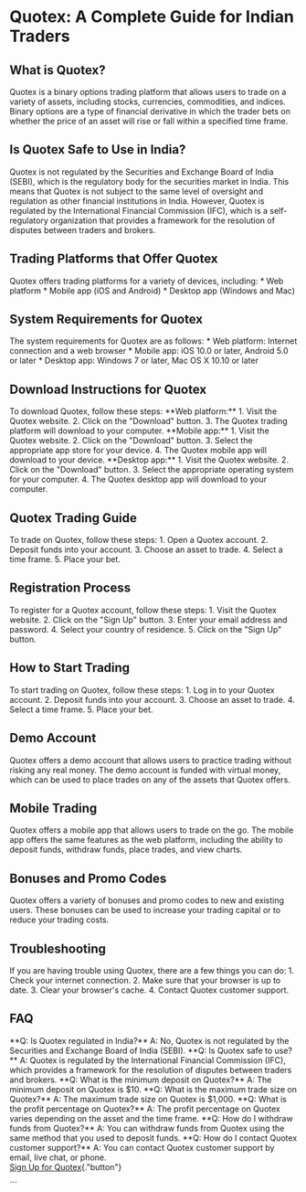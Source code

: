 # Quotex: A Complete Guide for Indian Traders

## What is Quotex?

Quotex is a binary options trading platform that allows users to trade
on a variety of assets, including stocks, currencies, commodities, and
indices. Binary options are a type of financial derivative in which the
trader bets on whether the price of an asset will rise or fall within a
specified time frame.

## Is Quotex Safe to Use in India?

Quotex is not regulated by the Securities and Exchange Board of India
(SEBI), which is the regulatory body for the securities market in India.
This means that Quotex is not subject to the same level of oversight and
regulation as other financial institutions in India. However, Quotex is
regulated by the International Financial Commission (IFC), which is a
self-regulatory organization that provides a framework for the
resolution of disputes between traders and brokers.

## Trading Platforms that Offer Quotex

Quotex offers trading platforms for a variety of devices, including: \*
Web platform \* Mobile app (iOS and Android) \* Desktop app (Windows and
Mac)

## System Requirements for Quotex

The system requirements for Quotex are as follows: \* Web platform:
Internet connection and a web browser \* Mobile app: iOS 10.0 or later,
Android 5.0 or later \* Desktop app: Windows 7 or later, Mac OS X 10.10
or later

## Download Instructions for Quotex

To download Quotex, follow these steps: \*\*Web platform:\*\* 1. Visit
the Quotex website. 2. Click on the "Download" button. 3. The
Quotex trading platform will download to your computer. \*\*Mobile
app:\*\* 1. Visit the Quotex website. 2. Click on the "Download"
button. 3. Select the appropriate app store for your device. 4. The
Quotex mobile app will download to your device. \*\*Desktop app:\*\* 1.
Visit the Quotex website. 2. Click on the "Download" button. 3.
Select the appropriate operating system for your computer. 4. The Quotex
desktop app will download to your computer.

## Quotex Trading Guide

To trade on Quotex, follow these steps: 1. Open a Quotex account. 2.
Deposit funds into your account. 3. Choose an asset to trade. 4. Select
a time frame. 5. Place your bet.

## Registration Process

To register for a Quotex account, follow these steps: 1. Visit the
Quotex website. 2. Click on the "Sign Up" button. 3. Enter your
email address and password. 4. Select your country of residence. 5.
Click on the "Sign Up" button.

## How to Start Trading

To start trading on Quotex, follow these steps: 1. Log in to your Quotex
account. 2. Deposit funds into your account. 3. Choose an asset to
trade. 4. Select a time frame. 5. Place your bet.

## Demo Account

Quotex offers a demo account that allows users to practice trading
without risking any real money. The demo account is funded with virtual
money, which can be used to place trades on any of the assets that
Quotex offers.

## Mobile Trading

Quotex offers a mobile app that allows users to trade on the go. The
mobile app offers the same features as the web platform, including the
ability to deposit funds, withdraw funds, place trades, and view charts.

## Bonuses and Promo Codes

Quotex offers a variety of bonuses and promo codes to new and existing
users. These bonuses can be used to increase your trading capital or to
reduce your trading costs.

## Troubleshooting

If you are having trouble using Quotex, there are a few things you can
do: 1. Check your internet connection. 2. Make sure that your browser is
up to date. 3. Clear your browser\'s cache. 4. Contact Quotex customer
support.

## FAQ

\*\*Q: Is Quotex regulated in India?\*\* A: No, Quotex is not regulated
by the Securities and Exchange Board of India (SEBI). \*\*Q: Is Quotex
safe to use?\*\* A: Quotex is regulated by the International Financial
Commission (IFC), which provides a framework for the resolution of
disputes between traders and brokers. \*\*Q: What is the minimum deposit
on Quotex?\*\* A: The minimum deposit on Quotex is \$10. \*\*Q: What is
the maximum trade size on Quotex?\*\* A: The maximum trade size on
Quotex is \$1,000. \*\*Q: What is the profit percentage on Quotex?\*\*
A: The profit percentage on Quotex varies depending on the asset and the
time frame. \*\*Q: How do I withdraw funds from Quotex?\*\* A: You can
withdraw funds from Quotex using the same method that you used to
deposit funds. \*\*Q: How do I contact Quotex customer support?\*\* A:
You can contact Quotex customer support by email, live chat, or phone.\
[Sign Up for
Quotex](\%22https://traff.sbs/quotexonelink\%22){."button"}

\`\`\`

